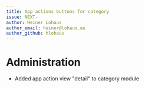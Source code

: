 ```yaml
---
title: App actions buttons for category
issue: NEXT-
author: Heiner Lohaus
author_email: heiner@lohaus.eu
author_github: hlohaus
---
```

# Administration
* Added app action view "detail" to category module
